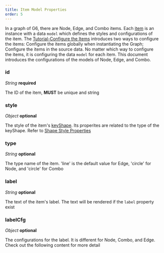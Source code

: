 ```yaml
---
title: Item Model Properties
order: 5
---
```


In a graph of G6, there are Node, Edge, and Combo items. Each [item](/en/docs/api/nodeEdge/Item) is an instance with a data `model` which defines the styles and configurations of the item. The [Tutorial-Configure the Items](/en/docs/manual/tutorial/elements#configure-the-properties) introduces two ways to configure the items: Configure the items globally when instantiating the Graph; Configure the items in the source data. No matter which way to configure the items, it is configuring the data `model` for each item. This document introduces the configurations of the models of Node, Edge, and Combo.

### id

<description> _String_ **required** </description>

The ID of the item, **MUST** be unique and string

### style

<description> _Object_ **optional** </description>

The style of the item's [keyShape](/en/docs/manual/middle/elements/shape-keyshape). Its properites are related to the type of the keyShape. Refer to [Shape Style Properties](/en/docs/api/shapeProperties)

### type

<description> _String_ **optional** </description>

The type name of the item. 'line' is the default value for Edge, 'circle' for Node, and 'circle' for Combo

### label

<description> _String_ **optional** </description>

The text of the item's label. The text will be rendered if the `label` property exist

### labelCfg

<description> _Object_ **optional** </description>

The configurations for the label. It is different for Node, Combo, and Edge. Check out the following content for more detail

